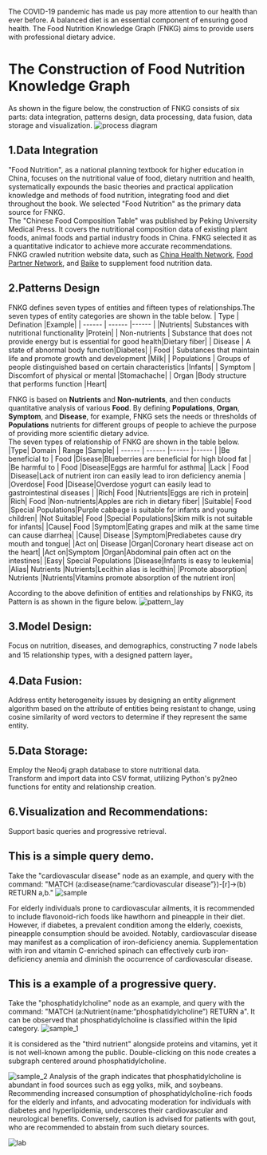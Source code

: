 The COVID-19 pandemic has made us pay more attention to our health than ever before. A balanced diet is an essential component of ensuring good health. The Food Nutrition Knowledge Graph (FNKG) aims to provide users with professional dietary advice.
# The Construction of Food Nutrition Knowledge Graph
As shown in the figure below, the construction of FNKG consists of six parts: data integration, patterns design, data processing, data fusion, data storage and visualization.
![process diagram](https://github.com/haidisuper/Knowledge-Graph-Construction-for-Food-Nutrition/blob/main/process%20diagram.png)
## 1.Data Integration
"Food Nutrition", as a national planning textbook for higher education in China, focuses on the nutritional value of food, dietary nutrition and health, systematically expounds the basic theories and practical application knowledge and methods of food nutrition, integrating food and diet throughout the book. We selected "Food Nutrition" as the primary data source for FNKG.  
The "Chinese Food Composition Table" was published by Peking University Medical Press. It covers the nutritional composition data of existing plant foods, animal foods and partial industry foods in China. FNKG selected it as a quantitative indicator to achieve more accurate recommendations.  
FNKG crawled nutrition website data, such as [China Health Network](https://www.zhys.com/), [Food Partner Network](http://foodmate.net/), and [Baike](https://baike.baidu.com/) to supplement food nutrition data.

## 2.Patterns Design
FNKG defines seven types of entities and fifteen types of relationships.The seven types of entity categories are shown in the table below. 
| Type    | Defination    |Example|
| ------ | ------ |------ |
|Nutrients| Substances with nutritional functionality |Protein|
| Non-nutrients | Substance that does not provide energy but is essential for good health|Dietary fiber|
| Disease  | A state of abnormal body function|Diabetes|
| Food | Substances that  maintain life and promote growth and development  |Milk|
| Populations  | Groups of people distinguished based on certain characteristics  |Infants|
| Symptom  | Discomfort of physical or mental |Stomachache|
| Organ |Body structure that performs function |Heart|  

FNKG is based on **Nutrients** and **Non-nutrients**, and then conducts quantitative analysis of various **Food**. By defining **Populations**, **Organ**, **Symptom**, and **Disease**, for example, FNKG sets the needs or thresholds of **Populations** nutrients for different groups of people to achieve the purpose of providing more scientific dietary advice.  
The seven types of relationship of FNKG are shown in the table below.
|Type| Domain  | Range    |Sample|
| ------ | ------ |------ |------ | 
|Be beneficial to | Food |Disease|Blueberries are beneficial for high blood fat |
|Be harmful to | Food |Disease|Eggs are harmful for asthma|
|Lack | Food |Disease|Lack of nutrient iron can easily lead to iron deficiency anemia |
|Overdose| Food |Disease|Overdose yogurt can easily lead to gastrointestinal diseases |
|Rich| Food |Nutrients|Eggs are rich in protein|
|Rich| Food |Non-nutrients|Apples are rich in dietary fiber|
|Suitable| Food |Special Populations|Purple cabbage is suitable for infants and young children|
|Not Suitable| Food |Special Populations|Skim milk is not suitable for infants|
|Cause| Food |Symptom|Eating grapes and milk at the same time can cause diarrhea|
|Cause| Disease |Symptom|Prediabetes cause dry mouth and tongue|
|Act on| Disease |Organ|Coronary heart disease act on the heart|
|Act on|Symptom |Organ|Abdominal pain often act on the intestines|
|Easy| Special Populations |Disease|Infants is easy to leukemia|
|Alias| Nutrients |Nutrients|Lecithin alias is lecithin|
|Promote absorption| Nutrients |Nutrients|Vitamins promote absorption of the nutrient iron|  

According to the above definition of entities and relationships by FNKG, its Pattern is as shown in the figure below.
![pattern_lay](https://github.com/haidisuper/Knowledge-Graph-Construction-for-Food-Nutrition/blob/main/pattren_lay.png)

## 3.Model Design:
Focus on nutrition, diseases, and demographics, constructing 7 node labels and 15 relationship types, with a designed pattern layer。

## 4.Data Fusion:
Address entity heterogeneity issues by designing an entity alignment algorithm based on the attribute of entities being resistant to change, using cosine similarity of word vectors to determine if they represent the same entity.

## 5.Data Storage:
Employ the Neo4j graph database to store nutritional data.    
Transform and import data into CSV format, utilizing Python's py2neo functions for entity and relationship creation.

## 6.Visualization and Recommendations:
Support basic queries and progressive retrieval.



## This is a simple query demo. 
Take the "cardiovascular disease" node as an example, and query with the command: "MATCH (a:disease{name:“cardiovascular disease”})-[r]->(b) RETURN a,b."
![sample](https://github.com/haidisuper/Knowledge-Graph-Construction-for-Food-Nutrition/blob/main/sample.png)


For elderly individuals prone to cardiovascular ailments, it is recommended to include flavonoid-rich foods like hawthorn and pineapple in their diet. However, if diabetes, a prevalent condition among the elderly, coexists, pineapple consumption should be avoided. Notably, cardiovascular disease may manifest as a complication of iron-deficiency anemia. Supplementation with iron and vitamin C-enriched spinach can effectively curb iron-deficiency anemia and diminish the occurrence of cardiovascular disease.

## This is a example of a progressive query.

Take the "phosphatidylcholine" node as an example, and query with the command: "MATCH (a:Nutrient{name:“phosphatidylcholine”) RETURN a". It can be observed that phosphatidylcholine is classified within the lipid category.
![sample_1](https://github.com/Haidi927/Knowledge-Graph-Construction-for-Food-Nutrition/blob/main/sample_1.png)

it is considered as the "third nutrient" alongside proteins and vitamins, yet it is not well-known among the public. Double-clicking on this node creates a subgraph centered around phosphatidylcholine.

![sample_2](https://github.com/Haidi927/Knowledge-Graph-Construction-for-Food-Nutrition/blob/main/sample_2.png)
Analysis of the graph indicates that phosphatidylcholine is abundant in food sources such as egg yolks, milk, and soybeans. Recommending increased consumption of phosphatidylcholine-rich foods for the elderly and infants, and advocating moderation for individuals with diabetes and hyperlipidemia, underscores their cardiovascular and neurological benefits. Conversely, caution is advised for patients with gout, who are recommended to abstain from such dietary sources.

![lab](https://github.com/haidisuper/Knowledge-Graph-Construction-for-Food-Nutrition/blob/main/lab.png)
